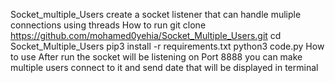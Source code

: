 Socket_multiple_Users
create a socket listener that can handle muliple connections using threads
How to run
git clone https://github.com/mohamed0yehia/Socket_Multiple_Users.git
cd Socket_Multiple_Users
pip3 install -r requirements.txt
python3 code.py
How to use
After run the socket will be listening on Port 8888 you can make multiple users connect to it and send date that will be displayed in terminal
